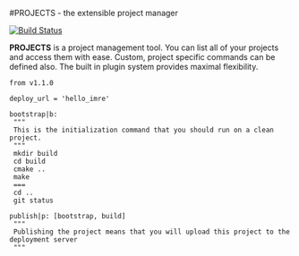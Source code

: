 #PROJECTS - the extensible project manager

[![Build Status](https://travis-ci.org/tiborsimon/projects.svg?branch=master)](https://travis-ci.org/tiborsimon/projects)

 __PROJECTS__ is a project management tool. You can list all of your projects and access
 them with ease. Custom, project specific commands can be defined also. The built
 in plugin system provides maximal flexibility.
 
 
 ```
from v1.1.0

deploy_url = 'hello_imre'

bootstrap|b:
  """
  This is the initialization command that you should run on a clean project.
  """
  mkdir build
  cd build
  cmake ..
  make
  ===
  cd ..
  git status

publish|p: [bootstrap, build]
  """
  Publishing the project means that you will upload this project to the deployment server
  """
 ```
